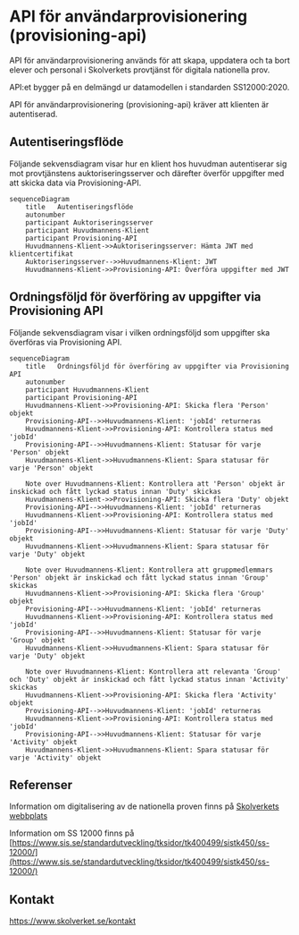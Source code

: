 # API för användarprovisionering (provisioning-api)
API för användarprovisionering används för att skapa, uppdatera och ta bort elever och personal i Skolverkets provtjänst för digitala nationella prov. 

API:et bygger på en delmängd ur datamodellen i standarden SS12000:2020.

API för användarprovisionering (provisioning-api) kräver att klienten är autentiserad.

## Autentiseringsflöde
Följande sekvensdiagram visar hur en klient hos huvudman autentiserar sig mot provtjänstens
auktoriseringsserver och därefter överför uppgifter med att skicka data via Provisioning-API.

`````mermaid
sequenceDiagram
    title   Autentiseringsflöde
    autonumber
    participant Auktoriseringsserver
    participant Huvudmannens-Klient
    participant Provisioning-API
    Huvudmannens-Klient->>Auktoriseringsserver: Hämta JWT med klientcertifikat
    Auktoriseringsserver-->>Huvudmannens-Klient: JWT
    Huvudmannens-Klient->>Provisioning-API: Överföra uppgifter med JWT
`````

## Ordningsföljd för överföring av uppgifter via Provisioning API
Följande sekvensdiagram visar i vilken ordningsföljd som uppgifter ska överföras via Provisioning API.

````mermaid
sequenceDiagram
    title   Ordningsföljd för överföring av uppgifter via Provisioning API
    autonumber
    participant Huvudmannens-Klient
    participant Provisioning-API
    Huvudmannens-Klient->>Provisioning-API: Skicka flera 'Person' objekt
    Provisioning-API-->>Huvudmannens-Klient: 'jobId' returneras
    Huvudmannens-Klient->>Provisioning-API: Kontrollera status med 'jobId'
    Provisioning-API-->>Huvudmannens-Klient: Statusar för varje 'Person' objekt
    Huvudmannens-Klient->>Huvudmannens-Klient: Spara statusar för varje 'Person' objekt
    
    Note over Huvudmannens-Klient: Kontrollera att 'Person' objekt är inskickad och fått lyckad status innan 'Duty' skickas
    Huvudmannens-Klient->>Provisioning-API: Skicka flera 'Duty' objekt
    Provisioning-API-->>Huvudmannens-Klient: 'jobId' returneras
    Huvudmannens-Klient->>Provisioning-API: Kontrollera status med 'jobId'
    Provisioning-API-->>Huvudmannens-Klient: Statusar för varje 'Duty' objekt
    Huvudmannens-Klient->>Huvudmannens-Klient: Spara statusar för varje 'Duty' objekt
    
    Note over Huvudmannens-Klient: Kontrollera att gruppmedlemmars 'Person' objekt är inskickad och fått lyckad status innan 'Group' skickas
    Huvudmannens-Klient->>Provisioning-API: Skicka flera 'Group' objekt
    Provisioning-API-->>Huvudmannens-Klient: 'jobId' returneras
    Huvudmannens-Klient->>Provisioning-API: Kontrollera status med 'jobId'
    Provisioning-API-->>Huvudmannens-Klient: Statusar för varje 'Group' objekt
    Huvudmannens-Klient->>Huvudmannens-Klient: Spara statusar för varje 'Duty' objekt

    Note over Huvudmannens-Klient: Kontrollera att relevanta 'Group' och 'Duty' objekt är inskickad och fått lyckad status innan 'Activity' skickas
    Huvudmannens-Klient->>Provisioning-API: Skicka flera 'Activity' objekt
    Provisioning-API-->>Huvudmannens-Klient: 'jobId' returneras
    Huvudmannens-Klient->>Provisioning-API: Kontrollera status med 'jobId'
    Provisioning-API-->>Huvudmannens-Klient: Statusar för varje 'Activity' objekt
    Huvudmannens-Klient->>Huvudmannens-Klient: Spara statusar för varje 'Activity' objekt
````


## Referenser
Information om digitalisering av de nationella proven finns på [Skolverkets webbplats](https://www.skolverket.se/om-oss/var-verksamhet/skolverkets-prioriterade-omraden/digitalisering/digitala-nationella-prov/digitalisering-av-de-nationella-proven)

Information om SS 12000 finns på [https://www.sis.se/standardutveckling/tksidor/tk400499/sistk450/ss-12000/](https://www.sis.se/standardutveckling/tksidor/tk400499/sistk450/ss-12000/)

## Kontakt
https://www.skolverket.se/kontakt
